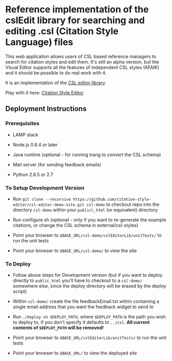 # Reference implementation of the cslEdit library for searching and editing .csl (Citation Style Language) files

This web application allows users of CSL based reference managers to search for citation styles and edit them. It's still an alpha version, but the Visual Editor supports all the features of independent CSL styles (AFAIK) and it should be possible to do real work with it.

It is an implementation of the [CSL editor library](https://github.com/citation-style-editor/csl-editor).

Play with it here: [Citation Style Editor](http://steveridout.com/csl/)

## Deployment Instructions

### Prerequisites

- LAMP stack

- Node.js 0.8.4 or later

- Java runtime (optional - for running trang to convert the CSL schema)

- Mail server (for sending feedback emails)

- Python 2.6.5 or 2.7

### To Setup Development Version

- Run `git clone --recursive https://github.com/citation-style-editor/csl-editor-demo-site.git csl-demo` to checkout repo into the directory `csl-demo` within your `public\_html` (or equivalent) directory

- Run configure.sh (optional - only if you want to re-generate the example citations, or change the CSL schema in external/csl-styles)

- Point your browser to `$BASE_URL/csl-demo/cslEditorLib/unitTests/` to run the unit tests

- Point your browser to `$BASE_URL/csl-demo/` to view the site

### To Deploy

- Follow above steps for Development version (but if you want to deploy directly to `public_html` you'll have to checkout to a `csl-demo/` somewhere else, since the deploy directory will be erased by the deploy script)

- Within `csl-demo/` create the file feedbackEmail.txt within containing a single email address that you want the feedback widget to send to

- Run `./deploy.sh $DEPLOY_PATH`, where `$DEPLOY_PATH` is the path you wish to deploy to, if you don't specify it defaults to `../csl`. **All current contents of `$DEPLOY_PATH` will be removed!**

- Point your browser to `$BASE_URL/cslEditorLib/unitTests/` to run the unit tests

- Point your browser to `$BASE_URL/` to view the deployed site

